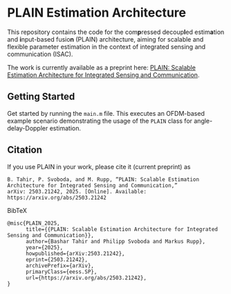 # PLAIN Estimation Architecture

This repository contains the code for the com**p**ressed decoup**l**ed estim**a**tion and **i**nput-based fusio**n** (PLAIN) architecture, aiming for scalable and flexible parameter estimation in the context of integrated sensing and communication (ISAC). 

The work is currently available as a preprint here: [PLAIN: Scalable Estimation Architecture for Integrated Sensing and Communication](https://arxiv.org/abs/2503.21242).

## Getting Started
Get started by running the ```main.m``` file. This executes an OFDM-based example scenario demonstrating the usage of the ```PLAIN``` class for angle-delay-Doppler estimation.

## Citation
If you use PLAIN in your work, please cite it (current preprint) as
```
B. Tahir, P. Svoboda, and M. Rupp, “PLAIN: Scalable Estimation Architecture for Integrated Sensing and Communication,” 
arXiv: 2503.21242, 2025. [Online]. Available: https://arxiv.org/abs/2503.21242
```
BibTeX
```
@misc{PLAIN_2025,
      title={{PLAIN: Scalable Estimation Architecture for Integrated Sensing and Communication}}, 
      author={Bashar Tahir and Philipp Svoboda and Markus Rupp},
      year={2025},
      howpublished={arXiv:2503.21242},
      eprint={2503.21242},
      archivePrefix={arXiv},
      primaryClass={eess.SP},
      url={https://arxiv.org/abs/2503.21242}, 
}
```
